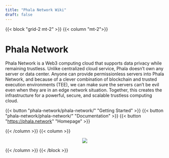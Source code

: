```yaml
---
title: "Phala Network Wiki"
draft: false
---
```


{{< block "grid-2 mt-2" >}}
{{< column "mt-2">}}

# Phala Network

Phala Network is a Web3 computing cloud that supports data privacy while remaining trustless. Unlike centralized cloud service, Phala doesn’t own any server or data center. Anyone can provide permissionless servers into Phala Network, and because of a clever combination of blockchain and trusted execution environments (TEE), we can make sure the servers can’t be evil even when they are in an edge network situation. Together, this creates the infrastructure for a powerful, secure, and scalable trustless computing cloud.

{{< button "phala-network/phala-network/" "Getting Started" >}} 
{{< button "phala-network/phala-network/" "Documentation" >}} 
{{< button "https://phala.network" "Homepage" >}}

{{< /column >}}
{{< column >}}

<div style="text-align: center">
    <img src="/images/logo-phala-grn.png" style="max-height: 300px">
</div>

{{< /column >}}
{{< /block >}}
